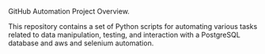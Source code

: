 GitHub Automation Project Overview.

This repository contains a set of Python scripts for automating various tasks related to data manipulation, testing, and interaction with a PostgreSQL database and aws and selenium automation.
